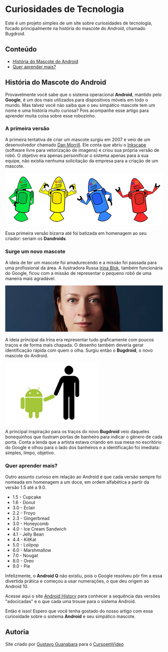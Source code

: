# Curiosidades de Tecnologia

Este é um projeto simples de um site sobre curiosidades de tecnologia, focado principalmente na história do mascote do Android, chamado Bugdroid.

## Conteúdo

- [História do Mascote do Android](#história-do-mascote-do-android)
- [Quer aprender mais?](#quer-aprender-mais)

## História do Mascote do Android

Provavelmente você sabe que o sistema operacional **Android**, mantido pelo **Google**, é um dos mais utilizados para dispositivos móveis em todo o mundo. Mas talvez você não saiba que o seu simpático mascote tem um nome e uma história muito curiosa? Pois acompanhe esse artigo para aprender muita coisa sobre esse robozinho.

### A primeira versão

A primeira tentativa de criar um mascote surgiu em 2007 e veio de um desenvolvedor chamado [Dan Morrill](https://androidcommunity.com/dan-morrill-shows-us-the-android-mascot-that-almost-was-20130103/). Ele conta que abriu o [Inkscape](https://inkscape.org/pt-br/) (software livre para vetorização de imagens) e criou sua própria versão de robô. O objetivo era apenas personificar o sistema apenas para a sua equipe, não existia nenhuma solicitação da empresa para a criação de um mascote.

![Primeiro mascote do Android](imagens/dan-droids.png)

Essa primeira versão bizarra até foi batizada em homenagem ao seu criador: seriam os **Dandroids**.

### Surge um novo mascote

A ideia de ter um mascote foi amadurecendo e a missão foi passada para uma profissional da área. A ilustradora Russa [Irina Blok](https://www.irinablok.com/android), também funcionária do Google, ficou com a missão de representar o pequeno robô de uma maneira mais agradável.

![Irina Blok, criadora do Bugdroid](imagens/irina-blok.jpg)

A ideia principal da Irina era representar tudo graficamente com poucos traços e de forma mais chapada. O desenho também deveria gerar identificação rápida com quem o olha. Surgiu então o **Bugdroid**, o novo mascote do Android.

![Bugdroid](imagens/bugdroid.png)

A principal inspiração para os traços do novo **Bugdroid** veio daqueles bonequinhos que ilustram portas de banheiro para indicar o gênero de cada porta. Conta a lenda que a artista estava criando em sua mesa no escritório do Google e olhou para o lado dos banheiros e a identificação foi imediata: simples, limpo, objetivo.

### Quer aprender mais?

Outro assunto curioso em relação ao Android é que cada versão sempre foi nomeada em homenagem a um doce, em ordem alfabética a partir da versão 1.5 até a 9.0.

- 1.5 - Cupcake
- 1.6 - Donut
- 3.0 - Eclair
- 2.2 - Froyo
- 2.3 - Gingerbread
- 3.0 - Honeycomb
- 4.0 - Ice Cream Sandwich
- 4.1 - Jelly Bean
- 4.4 - KitKat
- 5.0 - Lolipop
- 6.0 - Marshmallow
- 7.0 - Nougat
- 8.0 - Oreo
- 9.0 - Pie

Infelizmente, o **Android Q** não existiu, pois o Google resolveu pôr fim a essa divertida prática e começou a usar numerações, o que deu origem ao Android 10.

Acesse aqui o site [Android History](https://www.android.com/intl/pt-BR_br/history/) para conhecer a sequência das versões "adocicadas" e o que cada uma trouxe para o sistema Android.

Então é isso! Espero que você tenha gostado do nosso artigo com essa curiosidade sobre o sistema **Android** e seu simpático mascote.

## Autoria

Site criado por [Gustavo Guanabara](https://gustavoguanabara.github.io/) para o [CursoemVideo](https://www.youtube.com/cursoemvideo)